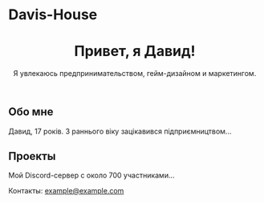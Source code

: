 # Davis-House
<!DOCTYPE html>
<html lang="ru">
<head>
    <meta charset="UTF-8">
    <meta name="viewport" content="width=device-width, initial-scale=1.0">
    <title>Портфолио Давида</title>
    <link rel="stylesheet" href="styles.css">
</head>
<body>
    <header>
        <h1>Привет, я Давид!</h1>
        <p>Я увлекаюсь предпринимательством, гейм-дизайном и маркетингом.</p>
    </header>
    <section id="bio">
        <h2>Обо мне</h2>
        <p>Давид, 17 років. З раннього віку зацікавився підприємництвом...</p>
        <!-- Вставь сюда всю свою автобиографию -->
    </section>
    <section id="projects">
        <h2>Проекты</h2>
        <p>Мой Discord-сервер с около 700 участниками...</p>
        <!-- Добавь информацию о своих проектах -->
    </section>
    <footer>
        <p>Контакты: <a href="mailto:example@example.com">example@example.com</a></p>
    </footer>
</body>
</html>
